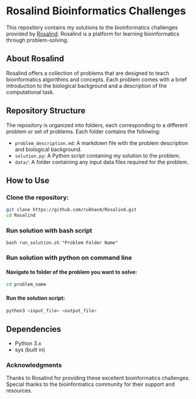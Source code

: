 # Rosalind Bioinformatics Challenges

This repository contains my solutions to the bioinformatics challenges provided by [Rosalind](http://rosalind.info/). Rosalind is a platform for learning bioinformatics through problem-solving.

## About Rosalind

Rosalind offers a collection of problems that are designed to teach bioinformatics algorithms and concepts. Each problem comes with a brief introduction to the biological background and a description of the computational task.

## Repository Structure

The repository is organized into folders, each corresponding to a different problem or set of problems. Each folder contains the following:

- `problem_description.md`: A markdown file with the problem description and biological background.
- `solution.py`: A Python script containing my solution to the problem.
- `data/`: A folder containing any input data files required for the problem.

## How to Use

### Clone the repository:

```sh
git clone https://github.com/rukhan4/Rosalind.git
cd Rosalind
```

### Run solution with bash script

```
bash run_solution.sh "Problem Folder Name"
```

### Run solution with python on command line

#### Navigate to folder of the problem you want to solve:

```sh
cd problem_name
```

#### Run the solution script:

```sh
python3 <input_file> <output_file>
```

## Dependencies

- Python 3.x
- sys (built in)

### Acknowledgments

Thanks to Rosalind for providing these excellent bioinformatics challenges.
Special thanks to the bioinformatics community for their support and resources.

```

```
